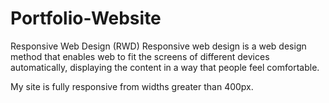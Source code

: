 # Portfolio-Website
Responsive Web Design (RWD) Responsive web design is a web design method that enables web to fit the screens of different devices automatically, displaying the content in a way that people feel comfortable.

My site is fully responsive from widths greater than 400px.
